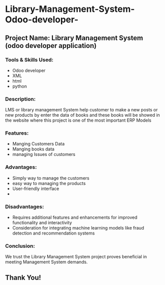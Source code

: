 # Library-Management-System-Odoo-developer-

## Project Name: Library Management System (odoo developer application)

### Tools & Skills Used:
- Odoo developer
- XML
- html
- python

  
### Description:
LMS or library management System help customer to make a new posts or new products by enter the data of books and these books will be showed in the website 
where this project is one of the most important ERP Models 

### Features:
- Manging Customers Data
- Manging books data
- managing Issues of customers

### Advantages:
- Simply way to manage the customers
- easy way to managing the products 
- User-friendly interface
- 
### Disadvantages:
- Requires additional features and enhancements for improved functionality and interactivity
- Consideration for integrating machine learning models like fraud detection and recommendation systems


### Conclusion:
We trust the Library Management System project proves beneficial in meeting Management System demands.

## Thank You!
